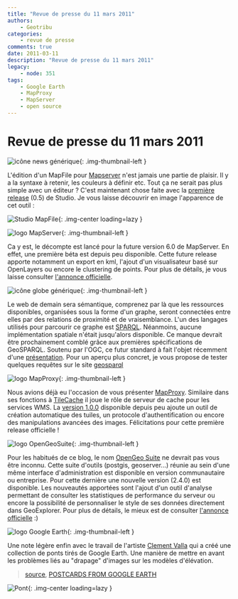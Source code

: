 ```yaml
---
title: "Revue de presse du 11 mars 2011"
authors:
    - Geotribu
categories:
    - revue de presse
comments: true
date: 2011-03-11
description: "Revue de presse du 11 mars 2011"
legacy:
    - node: 351
tags:
    - Google Earth
    - MapProxy
    - MapServer
    - open source
---
```


# Revue de presse du 11 mars 2011

![icône news générique](https://cdn.geotribu.fr/img/internal/icons-rdp-news/news.png "icône news générique"){: .img-thumbnail-left }

L'édition d'un MapFile pour [Mapserver](http://mapserver.org/) n'est jamais une partie de plaisir. Il y a la syntaxe à retenir, les couleurs à définir etc. Tout ça ne serait pas plus simple avec un éditeur ? C'est maintenant chose faite avec la [première release](http://www.camptocamp.com/en/blog/2011/03/studio-0-5-release/) (0.5) de Studio. Je vous laisse découvrir en image l'apparence de cet outil :

![Studio MapFile](https://cdn.geotribu.fr/img/articles-blog-rdp/capture-ecran/studio_mapfile.png "Studio MapFile"){: .img-center loading=lazy }

![logo MapServer](https://cdn.geotribu.fr/img/logos-icones/logiciels_librairies/mapserver.png "logo MapServer"){: .img-thumbnail-left }

Ca y est, le décompte est lancé pour la future version 6.0 de MapServer. En effet, une première béta est depuis peu disponible. Cette future release apporte notamment un export en kml, l'ajout d'un visualisateur basé sur OpenLayers ou encore le clustering de points. Pour plus de détails, je vous laisse consulter [l'annonce officielle](http://lists.osgeo.org/pipermail/mapserver-dev/2011-March/010901.html).

![icône globe générique](https://cdn.geotribu.fr/img/internal/icons-rdp-news/world.png "icône globe générique"){: .img-thumbnail-left }

Le web de demain sera sémantique, comprenez par là que les ressources disponibles, organisées sous la forme d'un graphe, seront connectées entre elles par des relations de proximité et de vraisemblance. L'un des langages utilisés pour parcourir ce graphe est [SPARQL](https://fr.wikipedia.org/wiki/SPARQL). Néanmoins, aucune implémentation spatiale n'était jusqu'alors disponible. Ce manque devrait être prochainement comblé grâce aux premières spécifications de GeoSPARQL. Soutenu par l'OGC, ce futur standard à fait l'objet récemment d'une [présentation](http://www.ogcnetwork.net/system/files/Spatial_SPARQL_Lopez.pdf "GeoSPARQL"). Pour un aperçu plus concret, je vous propose de tester quelques requêtes sur le site [geosparql](http://geosparql.appspot.com)

![logo MapProxy](https://cdn.geotribu.fr/img/logos-icones/logiciels_librairies/mapproxy.png "logo MapProxy"){: .img-thumbnail-left }

Nous avions déjà eu l'occasion de vous présenter [MapProxy](http://mapproxy.org/). Similaire dans ses fonctions à [TileCache](http://tilecache.org/) il joue le rôle de serveur de cache pour les services WMS. La [version 1.0.0](http://mapproxy.org/blog/new-mapproxy-1.0.0-release/) disponible depuis peu ajoute un outil de création automatique des tuiles, un protocole d'authentification ou encore des manipulations avancées des images. Félicitations pour cette première release officielle !

![logo OpenGeoSuite](https://cdn.geotribu.fr/img/logos-icones/logiciels_librairies/opengeosuite.png "logo OpenGeoSuite"){: .img-thumbnail-left }

Pour les habitués de ce blog, le nom [OpenGeo Suite](http://opengeo.org/products/suite/) ne devrait pas vous être inconnu. Cette suite d'outils (postgis, geoserver...) réunie au sein d'une même interface d'administration est disponible en version communautaire ou entreprise. Pour cette dernière une nouvelle version (2.4.0) est disponible. Les nouveautés apportées sont l'ajout d'un outil d'analyse permettant de consulter les statistiques de performance du serveur ou encore la possibilité de personnaliser le style de ses données directement dans GeoExplorer. Pour plus de détails, le mieux est de consulter [l'annonce officielle](http://blog.opengeo.org/2011/03/07/opengeo-suite-enterprise-edition-2-4-0-released/) :)

![logo Google Earth](https://cdn.geotribu.fr/img/logos-icones/entreprises_association/google/googleearth.png "logo Google Earth"){: .img-thumbnail-left }

Une note légère enfin avec le travail de l'artiste [Clement Valla](http://clementvalla.com/) qui a créé une collection de ponts tirés de Google Earth. Une manière de mettre en avant les problèmes liés au "drapage" d'images sur les modèles d'élévation.

> [source](http://www.laboiteverte.fr/les-ponts-de-google-earth/), [POSTCARDS FROM GOOGLE EARTH](http://clementvalla.com/index.php?/work/bridges/)

![Pont](http://www.geotribu.net/sites/default/files/Tuto/img/pont.png "Pont"){: .img-center loading=lazy }
